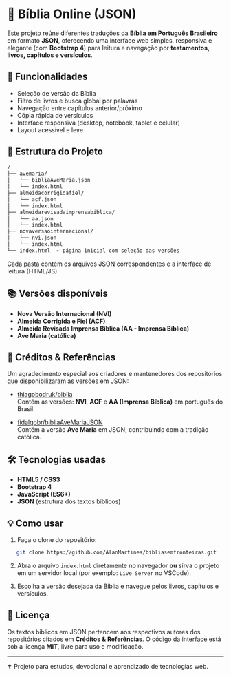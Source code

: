 # 📖 Bíblia Online (JSON)

Este projeto reúne diferentes traduções da **Bíblia em Português Brasileiro** em formato **JSON**, oferecendo uma interface web simples, responsiva e elegante (com **Bootstrap 4**) para leitura e navegação por **testamentos, livros, capítulos e versículos**.

## 🚀 Funcionalidades

- Seleção de versão da Bíblia
- Filtro de livros e busca global por palavras
- Navegação entre capítulos anterior/próximo
- Cópia rápida de versículos
- Interface responsiva (desktop, notebook, tablet e celular)
- Layout acessível e leve

## 📂 Estrutura do Projeto

```sh
/
├── avemaria/
│   └── bibliaAveMaria.json
│   └── index.html
├── almeidacorrigidafiel/
│   └── acf.json
│   └── index.html
├── almeidarevisadaimprensabiblica/
│   └── aa.json
│   └── index.html
├── novaversaointernacional/
│   └── nvi.json
│   └── index.html
└── index.html  ← página inicial com seleção das versões
```

Cada pasta contém os arquivos JSON correspondentes e a interface de leitura (HTML/JS).

## 📚 Versões disponíveis

- **Nova Versão Internacional (NVI)**
- **Almeida Corrigida e Fiel (ACF)**
- **Almeida Revisada Imprensa Bíblica (AA - Imprensa Bíblica)**
- **Ave Maria (católica)**

## 🙌 Créditos & Referências

Um agradecimento especial aos criadores e mantenedores dos repositórios que disponibilizaram as versões em JSON:

- [thiagobodruk/biblia](https://github.com/thiagobodruk/biblia)  
  Contém as versões: **NVI**, **ACF** e **AA (Imprensa Bíblica)** em português do Brasil.  

- [fidalgobr/bibliaAveMariaJSON](https://github.com/fidalgobr/bibliaAveMariaJSON)  
  Contém a versão **Ave Maria** em JSON, contribuindo com a tradição católica.  

## 🛠️ Tecnologias usadas

- **HTML5 / CSS3**
- **Bootstrap 4**
- **JavaScript (ES6+)**
- **JSON** (estrutura dos textos bíblicos)

## 💡 Como usar

1. Faça o clone do repositório:
```sh
   git clone https://github.com/AlanMartines/bibliasemfronteiras.git
````

2. Abra o arquivo `index.html` diretamente no navegador **ou** sirva o projeto em um servidor local (por exemplo: `Live Server` no VSCode).

3. Escolha a versão desejada da Bíblia e navegue pelos livros, capítulos e versículos.

## 📜 Licença

Os textos bíblicos em JSON pertencem aos respectivos autores dos repositórios citados em **Créditos & Referências**.
O código da interface está sob a licença **MIT**, livre para uso e modificação.

---

✝️ Projeto para estudos, devocional e aprendizado de tecnologias web.